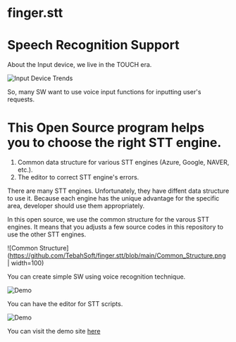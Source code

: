 # finger.stt
# Speech Recognition Support 

About the Input device, we live in the TOUCH era.

![Input Device Trends](https://github.com/TebahSoft/finger.stt/blob/main/Input%20Device%20Trends.gif?raw=true)

So, many SW want to use voice input functions for inputting user's requests.

# This Open Source program helps you to choose the right STT engine.

1) Common data structure for various STT engines (Azure, Google, NAVER, etc.).
2) The editor to correct STT engine's errors.

There are many STT engines.
Unfortunately, they have diffent data structure to use it.
Because each engine has the unique advantage for the specific area, developer should use them appropriately.

In this open source, we use the common structure for the varous STT engines.
It means that you adjusts a few source codes in this repository to use the other STT engines.

![Common Structure](https://github.com/TebahSoft/finger.stt/blob/main/Common_Structure.png | width=100)


You can create simple SW using voice recognition technique.

![Demo](https://github.com/TebahSoft/finger.stt/blob/main/realtime%20STT.gif?raw=true)


You can have the editor for STT scripts.

![Demo](https://github.com/TebahSoft/finger.stt/blob/main/finger.stt_Edit.gif?raw=true)

You can visit the demo site [here](https://118.67.132.111/)

